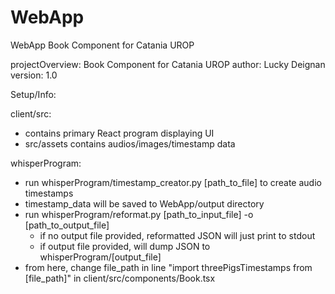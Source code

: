 # WebApp
WebApp Book Component for Catania UROP



 projectOverview: Book Component for Catania UROP
 author: Lucky Deignan
 version: 1.0

Setup/Info:

 client/src:
 - contains primary React program displaying UI
 - src/assets contains audios/images/timestamp data

 whisperProgram:
 - run whisperProgram/timestamp_creator.py [path_to_file] to create audio timestamps
 - timestamp_data will be saved to WebApp/output directory
 - run whisperProgram/reformat.py [path_to_input_file] -o [path_to_output_file]
    - if no output file provided, reformatted JSON will just print to stdout
    - if output file provided, will dump JSON to whisperProgram/[output_file] 
 - from here, change file_path in line "import threePigsTimestamps from [file_path]" in client/src/components/Book.tsx


 